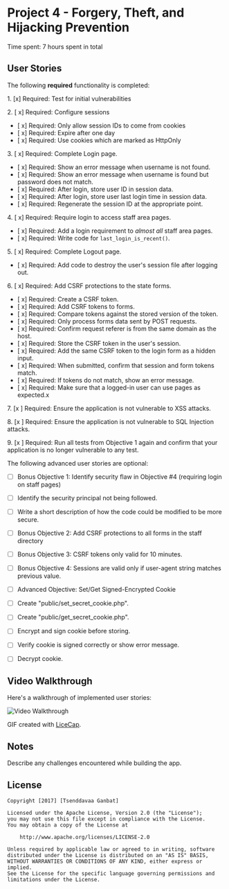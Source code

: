 # Project 4 - Forgery, Theft, and Hijacking Prevention

Time spent: 7 hours spent in total

## User Stories

The following **required** functionality is completed:

1\. [x]  Required: Test for initial vulnerabilities

2\. [ x]  Required: Configure sessions
  * [ x]  Required: Only allow session IDs to come from cookies
  * [ x]  Required: Expire after one day
  * [ x]  Required: Use cookies which are marked as HttpOnly

3\. [ x]  Required: Complete Login page.
  * [ x]  Required: Show an error message when username is not found.
  * [ x]  Required: Show an error message when username is found but password does not match.
  * [ x]  Required: After login, store user ID in session data.
  * [ x]  Required: After login, store user last login time in session data.
  * [ x]  Required: Regenerate the session ID at the appropriate point.

4\. [ x]  Required: Require login to access staff area pages.
  * [ x]  Required: Add a login requirement to *almost all* staff area pages.
  * [ x]  Required: Write code for `last_login_is_recent()`.

5\. [ x]  Required: Complete Logout page.
  * [ x]  Required: Add code to destroy the user's session file after logging out.

6\. [ x]  Required: Add CSRF protections to the state forms.
  * [ x]  Required: Create a CSRF token.
  * [ x]  Required: Add CSRF tokens to forms.
  * [ x]  Required: Compare tokens against the stored version of the token.
  * [ x]  Required: Only process forms data sent by POST requests.
  * [ x]  Required: Confirm request referer is from the same domain as the host.
  * [ x]  Required: Store the CSRF token in the user's session.
  * [ x]  Required: Add the same CSRF token to the login form as a hidden input.
  * [ x]  Required: When submitted, confirm that session and form tokens match.
  * [ x]  Required: If tokens do not match, show an error message.
  * [ x]  Required: Make sure that a logged-in user can use pages as expected.x

7\. [x ]  Required: Ensure the application is not vulnerable to XSS attacks.

8\. [x ]  Required: Ensure the application is not vulnerable to SQL Injection attacks.

9\. [x ]  Required: Run all tests from Objective 1 again and confirm that your application is no longer vulnerable to any test.


The following advanced user stories are optional:

* [ ]  Bonus Objective 1: Identify security flaw in Objective #4 (requiring login on staff pages)
  * [ ]  Identify the security principal not being followed.
  * [ ]  Write a short description of how the code could be modified to be more secure.

* [ ] Bonus Objective 2: Add CSRF protections to all forms in the staff directory

* [ ]  Bonus Objective 3: CSRF tokens only valid for 10 minutes.

* [ ]  Bonus Objective 4: Sessions are valid only if user-agent string matches previous value.

* [ ]  Advanced Objective: Set/Get Signed-Encrypted Cookie
  * [ ]  Create "public/set\_secret\_cookie.php".
  * [ ]  Create "public/get\_secret\_cookie.php".
  * [ ]  Encrypt and sign cookie before storing.
  * [ ]  Verify cookie is signed correctly or show error message.
  * [ ]  Decrypt cookie.

## Video Walkthrough

Here's a walkthrough of implemented user stories:

<img src='https://media.giphy.com/media/xUPGcnLpXUyrY15hDy/source.gif' title='Video Walkthrough' width='' alt='Video Walkthrough' />

GIF created with [LiceCap](http://www.cockos.com/licecap/).

## Notes

Describe any challenges encountered while building the app.

## License

    Copyright [2017] [Tsenddavaa Ganbat]

    Licensed under the Apache License, Version 2.0 (the "License");
    you may not use this file except in compliance with the License.
    You may obtain a copy of the License at

        http://www.apache.org/licenses/LICENSE-2.0

    Unless required by applicable law or agreed to in writing, software
    distributed under the License is distributed on an "AS IS" BASIS,
    WITHOUT WARRANTIES OR CONDITIONS OF ANY KIND, either express or implied.
    See the License for the specific language governing permissions and
    limitations under the License.
